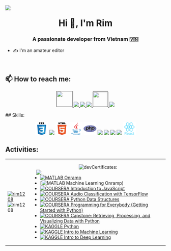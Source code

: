 <img align="left" width="500" src="https://preview.redd.it/mpoasqj106581.png?width=640&crop=smart&auto=webp&s=9258ebc2a5b16eb13996d1223879b5efd7436418">
<h1 align="center">Hi 👋, I'm Rim</h1>
<p align="center">
   <h3 align="center">A passionate developer from Vietnam 🇻🇳 </h3>
</p>


- ✍ I'm an amateur editor

<br />

## 📫 How to reach me:



<p align="center">
  <a href="" target="_blank">
    <img src="https://raw.githubusercontent.com/rahuldkjain/github-profile-readme-generator/master/src/images/icons/Social/discord.svg"/height="50" width="50">
  </a>
  <a href="" alt="Facebook">
    <img src="https://img.icons8.com/fluent/48/000000/facebook-new.png" target="_blank" />
  </a> 
  <a href="https://github.com/Rim1208" alt="Github">
    <img src="https://img.icons8.com/fluent/48/000000/github.png"/>
  </a> 
  <a href="" alt="Youtube channel" target="_blank" >
    <img src="https://img.icons8.com/fluent/48/000000/youtube-play.png"/>
  </a>
  <a href="" alt="Kaggle" target="_blank" >
    <img src="https://upload-os-bbs.hoyolab.com/upload/2022/08/10/139527541/6a1f9e86a4d0eadab982dde6f4bd2bf9_4953112296420589655.jpg?x-oss-process=image%2Fresize%2Cs_1000%2Fquality%2Cq_80%2Fauto-orient%2C0%2Finterlace%2C1%2Fformat%2Cwebp"width="48" height="48"/>
  </a>
  <a href="" alt="Email">
    <img src="https://img.icons8.com/fluent/48/000000/mailing.png"/>
  </a>
</p>
## Skills:
<p align="center">
  <img src="https://raw.githubusercontent.com/devicons/devicon/master/icons/css3/css3-original-wordmark.svg" alt="css3" width="40" height="40" style="max-width: 100%;">
  <img src="https://img.icons8.com/color/48/000000/mysql-logo.png"/>
  <img src="https://raw.githubusercontent.com/devicons/devicon/master/icons/html5/html5-original-wordmark.svg" alt="html5" width="40" height="40" style="max-width: 100%;">
 <img src="https://raw.githubusercontent.com/devicons/devicon/master/icons/java/java-original.svg" alt="java" width="40" height="40" style="max-width: 100%;">
  <img src="https://raw.githubusercontent.com/devicons/devicon/master/icons/php/php-original.svg" alt="php" width="40" height="40" style="max-width: 100%;">
  <img src="https://img.icons8.com/color/48/000000/github-2.png"/>
  <img src="https://img.icons8.com/color/48/000000/visual-studio-code-2019.png"/>
  <img src="https://img.icons8.com/color/48/null/visual-studio--v2.png"/>
  <img src="https://img.icons8.com/dusk/48/000000/anaconda.png"/>
  <img src="https://raw.githubusercontent.com/devicons/devicon/master/icons/react/react-original-wordmark.svg" alt="react" width="40" height="40" style="max-width: 100%;">
</p>

## Activities:

<table style="width:100%;">
  <tr>
    <td>
     <a target="_blank" rel="noopener noreferrer nofollow" href="https://camo.githubusercontent.com/75dc744236abd8949fd3e083d419ae6a21f5864d0b4231ea7aa1e9d6219dbc2e/68747470733a2f2f6769746875622d726561646d652d73746174732e76657263656c2e6170702f6170692f746f702d6c616e67733f757365726e616d653d767578313531322673686f775f69636f6e733d74727565266c6f63616c653d656e266c61796f75743d636f6d70616374"><img align="left " src="https://camo.githubusercontent.com/75dc744236abd8949fd3e083d419ae6a21f5864d0b4231ea7aa1e9d6219dbc2e/68747470733a2f2f6769746875622d726561646d652d73746174732e76657263656c2e6170702f6170692f746f702d6c616e67733f757365726e616d653d767578313531322673686f775f69636f6e733d74727565266c6f63616c653d656e266c61796f75743d636f6d70616374" alt="rim1208" data-canonical-src="https://github-readme-stats.vercel.app/api/top-langs?username=rim1208&amp;show_icons=true&amp;locale=en&amp;layout=compact" style= width="100%;"></a>
      <img src="https://github-readme-stats.vercel.app/api?username=rim1208&bg_color=FFFFFF00&text_color=179fa3&show_icons=true&count_private=true&include_all_commits=true&custom_title=Hoạt%20động%20trên%20Github" alt="rim1208" width="100%"/>
    </td>
    <td>
      <p align="center"> 
        <img src="https://i.pinimg.com/originals/e1/85/18/e18518c6d24257c6fb02e3c95a862d85.gif" alt="dev" width="200%/>
  </tr>
</table>

# Certificates:

<img align="right" width="400" src="https://github.githubassets.com/images/modules/profile/profile-joined-github.svg">

- [![MATLAB](https://img.shields.io/badge/-MATLAB-orange) Onramp]()
- [![MATLAB](https://img.shields.io/badge/-MATLAB-orange) Machine Learning Onramp)
- [![COURSERA](https://img.shields.io/badge/-COURSERA-green) Introduction to JavaScript]()
- [![COURSERA](https://img.shields.io/badge/-COURSERA-green) Audio Classification with TensorFlow]()
- [![COURSERA](https://img.shields.io/badge/-COURSERA-green) Python Data Structures]()
- [![COURSERA](https://img.shields.io/badge/-COURSERA-green) Programming for Everybody (Getting Started with Python)]()
- [![COURSERA](https://img.shields.io/badge/-COURSERA-green) Capstone: Retrieving, Processing, and Visualizing Data with Python]()
- [![KAGGLE](https://img.shields.io/badge/-KAGGLE-blue) Python]()
- [![KAGGLE](https://img.shields.io/badge/-KAGGLE-blue) Intro to Machine Learning]()
- [![KAGGLE](https://img.shields.io/badge/-KAGGLE-blue) Intro to Deep Learning]()
